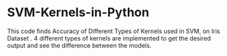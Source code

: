 # SVM-Kernels-in-Python
This code finds Accuracy of Different Types of Kernels used in SVM, on Iris Dataset . 
4 different types of kernels are implemented to get the desired output and see the difference between the models.
